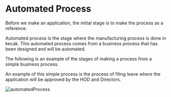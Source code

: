 # Automated Process

Before we make an application, the initial stage is to make the process as a reference.

Automated process is the stage where the manufacturing process is done in kecak. This automated process comes from a business process that has been designed and will be automated.

The following is an example of the stages of making a process from a simple business process.

An example of this simple process is the process of filing leave where the application will be approved by the HOD and Directors.

<img src="https://raw.githubusercontent.com/kinnara-digital-studio/kecak-workflow/master/docs/assets/.png" alt="automatedProcess" />

